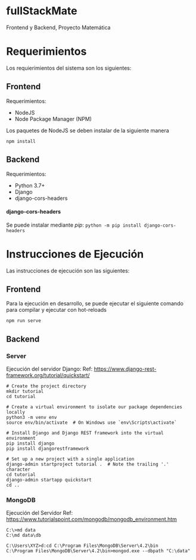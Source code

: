 # fullStackMate
Frontend y Backend, Proyecto Matemática


# Requerimientos

Los requierimientos del sistema son los siguientes:

## Frontend

Requerimientos:

* NodeJS
* Node Package Manager (NPM)

Los paquetes de NodeJS se deben instalar de la siguiente manera

```
npm install
```

## Backend

Requerimientos:

* Python 3.7+
* Django
* django-cors-headers

#### django-cors-headers

Se puede instalar mediante _pip_:
`python -m pip install django-cors-headers` 

# Instrucciones de Ejecución

Las instrucciones de ejecución son las siguientes:

## Frontend

Para la ejecución en desarrollo, se puede ejecutar el siguiente comando para compilar y ejecutar con hot-reloads

```
npm run serve
```

## Backend

### Server

Ejecución del servidor Django:
Ref: https://www.django-rest-framework.org/tutorial/quickstart/

```
# Create the project directory
mkdir tutorial
cd tutorial

# Create a virtual environment to isolate our package dependencies locally
python3 -m venv env
source env/bin/activate  # On Windows use `env\Scripts\activate`

# Install Django and Django REST framework into the virtual environment
pip install django
pip install djangorestframework

# Set up a new project with a single application
django-admin startproject tutorial .  # Note the trailing '.' character
cd tutorial
django-admin startapp quickstart
cd ..
```


### MongoDB

Ejecución del Servidor
Ref: https://www.tutorialspoint.com/mongodb/mongodb_environment.htm

```
C:\>md data
C:\md data\db

C:\Users\XYZ>d:cd C:\Program Files\MongoDB\Server\4.2\bin
C:\Program Files\MongoDB\Server\4.2\bin>mongod.exe --dbpath "C:\data" 
```


